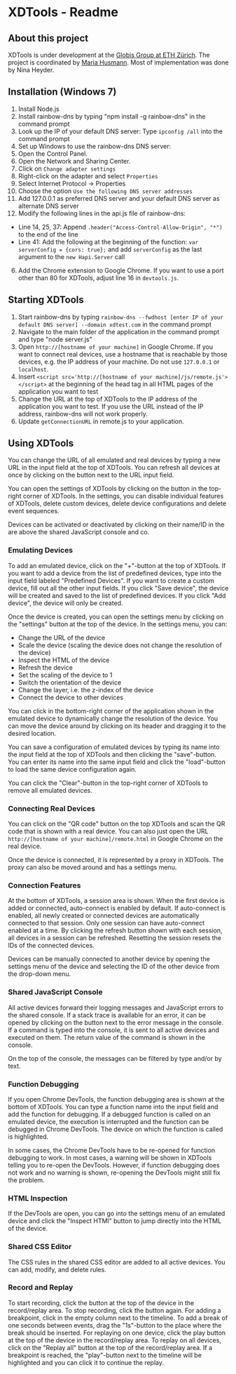 # XDTools - Readme

## About this project
XDTools is under development at the [Globis Group at ETH Zürich](https://globis.ethz.ch). The project is coordinated by [Maria Husmann](https://globis.ethz.ch/#!/person/maria-husmann/). Most of implementation was done by Nina Heyder.

## Installation (Windows 7)

1. Install Node.js
2. Install rainbow-dns by typing "npm install -g rainbow-dns" in the command prompt
3. Look up the IP of your default DNS server: Type `ipconfig /all` into the command prompt
4. Set up Windows to use the rainbow-dns DNS server:
  1. Open the Control Panel.
  2. Open the Network and Sharing Center.
  3. Click on `Change adapter settings`
  4. Right-click on the adapter and select `Properties`
  5. Select Internet Protocol -> Properties
  6. Choose the option `Use the following DNS server addresses`
  7. Add 127.0.0.1 as preferred DNS server and your default DNS server as alternate DNS server
5. Modify the following lines in the api.js file of rainbow-dns:
  - Line 14, 25, 37: Append `.header("Access-Control-Allow-Origin", "*")` to the end of the line
  - Line 41: Add the following at the beginning of the function: `var serverConfig = {cors: true};` and add `serverConfig` as the last argument to the `new Hapi.Server` call
6. Add the Chrome extension to Google Chrome. If you want to use a port other than 80 for XDTools, adjust line 16 in `devtools.js`.  

## Starting XDTools

1. Start rainbow-dns by typing `rainbow-dns --fwdhost [enter IP of your default DNS server] --domain xdtest.com` in the command prompt
2. Navigate to the main folder of the application in the command prompt and type "node server.js"
3. Open `http://[hostname of your machine]` in Google Chrome. If you want to connect real devices, use a hostname that is reachable by those devices, e.g. the IP address of your machine. Do not use `127.0.0.1` or `localhost`.
4. Insert `<script src='http://[hostname of your machine]/js/remote.js'></script>` at the beginning of the head tag in all HTML pages of the application you want to test
5. Change the URL at the top of XDTools to the IP address of the application you want to test. If you use the URL instead of the IP address, rainbow-dns will not work properly.
6. Update `getConnectionURL` in remote.js to your application. 

## Using XDTools

You can change the URL of all emulated and real devices by typing a new URL in the input field at the top of XDTools. You can refresh all devices at once by clicking on the button next to the URL input field.

You can open the settings of XDTools by clicking on the button in the top-right corner of XDTools. In the settings, you can disable individual features of XDTools, delete custom devices, delete device configurations and delete event sequences.

Devices can be activated or deactivated by clicking on their name/ID in the are above the shared JavaScript console and co.

### Emulating Devices

To add an emulated device, click on the "+"-button at the top of XDTools. If you want to add a device from the list of predefined devices, type into the input field labeled "Predefined Devices". 
If you want to create a custom device, fill out all the other input fields. If you click "Save device", the device will be created and saved to the list of predefined devices. 
If you click "Add device", the device will only be created.

Once the device is created, you can open the settings menu by clicking on the "settings" button at the top of the device. In the settings menu, you can:
- Change the URL of the device
- Scale the device (scaling the device does not change the resolution of the device)
- Inspect the HTML of the device
- Refresh the device
- Set the scaling of the device to 1
- Switch the orientation of the device
- Change the layer, i.e. the z-index of the device
- Connect the device to other devices


You can click in the bottom-right corner of the application shown in the emulated device to dynamically change the resolution of the device.
You can move the device around by clicking on its header and dragging it to the desired location.

You can save a configuration of emulated devices by typing its name into the input field at the top of XDTools and then clicking the "save"-button. You can enter its name into the same input field and click the "load"-button to load the same device configuration again.

You can click the "Clear"-button in the top-right corner of XDTools to remove all emulated devices.

### Connecting Real Devices

You can click on the "QR code" button on the top XDTools and scan the QR code that is shown with a real device. You can also just open the URL `http://[hostname of your machine]/remote.html` in Google Chrome on the real device.

Once the device is connected, it is represented by a proxy in XDTools. The proxy can also be moved around and has a settings menu.

### Connection Features

At the bottom of XDTools, a session area is shown. When the first device is added or connected, auto-connect is enabled by default.
If auto-connect is enabled, all newly created or connected devices are automatically connected to that session. Only one session can have auto-connect enabled at a time.
By clicking the refresh button shown with each session, all devices in a session can be refreshed. Resetting the session resets the IDs of the connected devices.

Devices can be manually connected to another device by opening the settings menu of the device and selecting the ID of the other device from the drop-down menu.

### Shared JavaScript Console

All active devices forward their logging messages and JavaScript errors to the shared console. If a stack trace is available for an error, it can be opened by clicking on the button next to the error message in the console.
If a command is typed into the console, it is sent to all active devices and executed on them. The return value of the command is shown in the console.

On the top of the console, the messages can be filtered by type and/or by text.

### Function Debugging

If you open Chrome DevTools, the function debugging area is shown at the bottom of XDTools. You can type a function name into the input field and add the function for debugging.
If a debugged function is called on an emulated device, the execution is interrupted and the function can be debugged in Chrome DevTools. The device on which the function is called is highlighted.

In some cases, the Chrome DevTools have to be re-opened for function debugging to work. In most cases, a warning will be shown in XDTools telling you to re-open the DevTools.
However, if function debugging does not work and no warning is shown, re-opening the DevTools might still fix the problem.

### HTML Inspection

If the DevTools are open, you can go into the settings menu of an emulated device and click the "Inspect HTMl" button to jump directly into the HTML of the device.

### Shared CSS Editor

The CSS rules in the shared CSS editor are added to all active devices. You can add, modify, and delete rules.

### Record and Replay

To start recording, click the button at the top of the device in the record/replay area. To stop recording, click the button again.
For adding a breakpoint, click in the empty column next to the timeline. To add a break of one seconds between events, drag the "1s"-button to the place where the break should be inserted.
For replaying on one device, click the play button at the top of the device in the record/replay area. To replay on all devices, click on the "Replay all" button at the top of the record/replay area.
If a breakpoint is reached, the "play"-button next to the timeline will be highlighted and you can click it to continue the replay.
